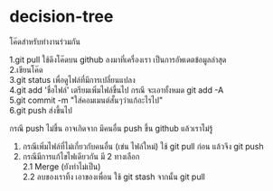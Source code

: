 # decision-tree
โค๊ดสำหรับทำงานร่วมกัน

1.git pull ใช้ดึงโค๊ดบน github ลงมาที่เครื่องเรา เป็นการอัพเดตข้อมูลล่าสุด  
2.เขียนโค๊ด  
3.git status เพื่อดูไฟล์ที่มีการเปลี่ยนแปลง  
4.git add 'ชื่อไฟล์' เตรียมเพิ่มไฟล์ขึ้นไป กรณี จะเอาทั้งหมด git add -A  
5.git commit -m "ใส่คอมเมนต์สั้นๆว่าแก้อะไรไป"  
6.git push ส่งขึ้นไป  

กรณี push ไม่ขึ้น อาจเกิดจาก มีคนอื่น push ขึ้น github แล้วเราไม่รู้  
1. กรณีเพิ่มไฟล์ที่ไม่เกี่ยวกับคนอื่น (เข่น ไฟล์ใหม่) ใช้ git pull ก่อน แล้วจึง git push  
2. กรณีมีการแก้ไขไฟเดียวกัน มี 2 ทางเลือก  
2.1 Merge (ยังทำไม่เป็น)  
2.2 ลบของเราทิ้ง เอาของเพื่อน ใช้ git stash จากนั้น git pull  

